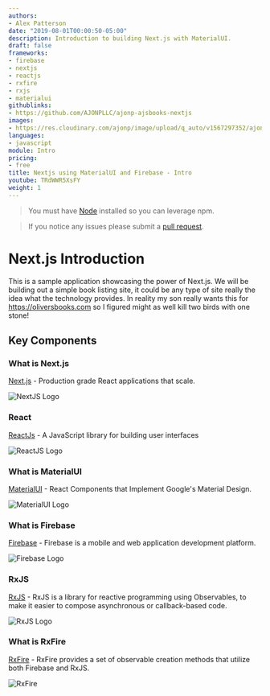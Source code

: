 ```yaml
---
authors:
- Alex Patterson
date: "2019-08-01T00:00:50-05:00"
description: Introduction to building Next.js with MaterialUI.
draft: false
frameworks:
- firebase
- nextjs
- reactjs
- rxfire
- rxjs
- materialui
githublinks:
- https://github.com/AJONPLLC/ajonp-ajsbooks-nextjs
images:
- https://res.cloudinary.com/ajonp/image/upload/q_auto/v1567297352/ajonp-ajonp-com/20-lesson-nextjs/Next.js_-_Intro.webp
languages:
- javascript
module: Intro
pricing:
- free
title: Nextjs using MaterialUI and Firebase - Intro
youtube: TRdWWR5XsFY
weight: 1
---
```


> You must have [Node](https://nodejs.org/en/download/) installed so you can leverage npm.

> If you notice any issues please submit a [pull request](https://github.com/AJONPLLC/ajonp-ajsbooks-nextjs/pulls).

# Next.js Introduction

This is a sample application showcasing the power of Next.js. We will be building out a simple book listing site, it could be any type of site really the idea what the technology provides. In reality my son really wants this for https://oliversbooks.com so I figured might as well kill two birds with one stone!

## Key Components

### What is Next.js
[Next.js](https://nextjs.org/) - Production grade React applications that scale.

![NextJS Logo](https://res.cloudinary.com/ajonp/image/upload/q_auto,h_300/ajonp-ajonp-com/20-lesson-nextjs/Screen_Shot_2019-08-13_at_8.32.02_AM.webp)

### React
[ReactJs](https://reactjs.org/) - A JavaScript library for building user interfaces

![ReactJS Logo](https://res.cloudinary.com/ajonp/image/upload/q_auto,h_300/ajonp-ajonp-com/20-lesson-nextjs/Screen_Shot_2019-08-13_at_8.32.27_AM.webp)

### What is MaterialUI
[MaterialUI](https://material-ui.com/) - React Components that Implement Google's Material Design.

![MaterialUI Logo](https://res.cloudinary.com/ajonp/image/upload/q_auto,h_300/ajonp-ajonp-com/20-lesson-nextjs/Screen_Shot_2019-08-13_at_8.32.35_AM.webp)

### What is Firebase
[Firebase](https://firebase.google.com/) - Firebase is a mobile and web application development platform.

![Firebase Logo](https://firebase.google.com/downloads/brand-guidelines/PNG/logo-built_white.png)

### RxJS
[RxJS](https://rxjs.dev/) - RxJS is a library for reactive programming using Observables, to make it easier to compose asynchronous or callback-based code.

![RxJS Logo](https://res.cloudinary.com/ajonp/image/upload/q_auto,h_300/ajonp-ajonp-com/20-lesson-nextjs/Screen_Shot_2019-08-13_at_8.36.15_AM.webp)

### What is RxFire
[RxFire](https://firebase.googleblog.com/2018/09/introducing-rxfire-easy-async-firebase.html) - RxFire provides a set of observable creation methods that utilize both Firebase and RxJS.

![RxFire](https://res.cloudinary.com/ajonp/image/upload/q_auto,h_300/v1556308985/ajonp-ajonp-com/17-rxfire-react-cats/RxFire_3.webp)
